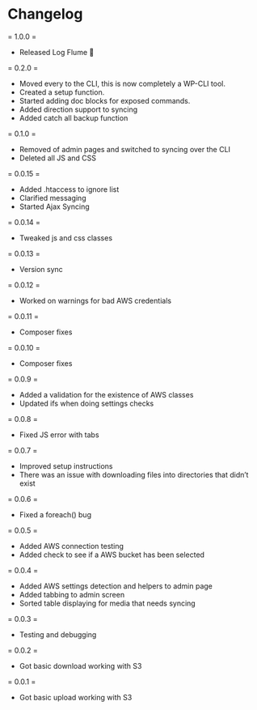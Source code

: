 # Changelog

= 1.0.0 =
* Released Log Flume 🎉

= 0.2.0 =
* Moved every to the CLI, this is now completely a WP-CLI tool.
* Created a setup function.
* Started adding doc blocks for exposed commands.
* Added direction support to syncing
* Added catch all backup function

= 0.1.0 =
* Removed of admin pages and switched to syncing over the CLI
* Deleted all JS and CSS

= 0.0.15 =
* Added .htaccess to ignore list
* Clarified messaging
* Started Ajax Syncing

= 0.0.14 =
* Tweaked js and css classes

= 0.0.13 =
* Version sync

= 0.0.12 =
* Worked on warnings for bad AWS credentials

= 0.0.11 =
* Composer fixes

= 0.0.10 =
* Composer fixes

= 0.0.9 =
* Added a validation for the existence of AWS classes
* Updated ifs when doing settings checks

= 0.0.8 =
* Fixed JS error with tabs

= 0.0.7 =
* Improved setup instructions
* There was an issue with downloading files into directories that didn’t exist

= 0.0.6 =
* Fixed a foreach() bug

= 0.0.5 =
* Added AWS connection testing
* Added check to see if a AWS bucket has been selected

= 0.0.4 =
* Added AWS settings detection and helpers to admin page
* Added tabbing to admin screen
* Sorted table displaying for media that needs syncing

= 0.0.3 =
* Testing and debugging

= 0.0.2 =
* Got basic download working with S3

= 0.0.1 =
* Got basic upload working with S3
